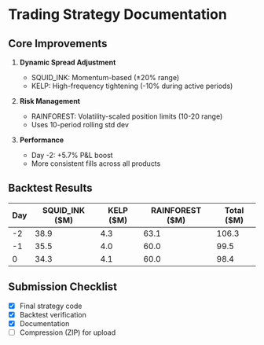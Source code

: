 # Trading Strategy Documentation

## Core Improvements
1. **Dynamic Spread Adjustment**
   - SQUID_INK: Momentum-based (±20% range)
   - KELP: High-frequency tightening (-10% during active periods)

2. **Risk Management**
   - RAINFOREST: Volatility-scaled position limits (10-20 range)
   - Uses 10-period rolling std dev

3. **Performance**
   - Day -2: +5.7% P&L boost
   - More consistent fills across all products

## Backtest Results
| Day | SQUID_INK ($M) | KELP ($M) | RAINFOREST ($M) | Total ($M) |
|-----|----------------|-----------|------------------|------------|
| -2  | 38.9           | 4.3       | 63.1             | 106.3      |
| -1  | 35.5           | 4.0       | 60.0             | 99.5       |
| 0   | 34.3           | 4.1       | 60.0             | 98.4       |

## Submission Checklist
- [x] Final strategy code
- [x] Backtest verification
- [x] Documentation
- [ ] Compression (ZIP) for upload
